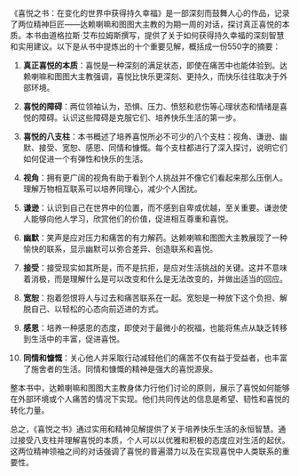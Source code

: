 《喜悦之书：在变化的世界中获得持久幸福》是一部深刻而鼓舞人心的作品，记录了两位精神巨匠——达赖喇嘛和图图大主教的为期一周的对话，探讨真正喜悦的本质。本书由道格拉斯·艾布拉姆斯撰写，提供了关于如何获得持久幸福的深刻智慧和实用建议。以下是从书中提炼出的十个重要见解，概括成一份550字的摘要：

1. **真正喜悦的本质**：喜悦是一种深刻的满足状态，即使在痛苦中也能体验到。达赖喇嘛和图图大主教强调，喜悦比快乐更深刻、更持久，而快乐往往取决于外部环境。

2. **喜悦的障碍**：两位领袖认为，恐惧、压力、愤怒和悲伤等心理状态和情绪是喜悦的障碍。认识这些障碍是克服它们、培养快乐生活的第一步。

3. **喜悦的八支柱**：本书概述了培养喜悦所必不可少的八个支柱：视角、谦逊、幽默、接受、宽恕、感恩、同情和慷慨。每个支柱都进行了深入探讨，说明它们如何促进一个有弹性和快乐的生活。

4. **视角**：拥有更广阔的视角有助于看到个人挑战并不像它们看起来那么压倒人。理解万物相互联系可以培养同理心，减少个人困扰。

5. **谦逊**：认识到自己在世界中的位置，而不感到自卑或优越，至关重要。谦逊使人能够向他人学习，欣赏他们的价值，促进相互尊重和喜悦。

6. **幽默**：笑声是应对压力和痛苦的有力解药。达赖喇嘛和图图大主教展现了一种愉快的联系，显示幽默可以弥合差异、创造联系和喜悦。

7. **接受**：接受现实如其所是，而不是抗拒，是应对生活挑战的关键。这并不意味着消极，而是理解什么是可以改变和什么是无法改变的，并做出适当的回应。

8. **宽恕**：抱着怨恨将人与过去和痛苦联系在一起。宽恕是一种放下这个负担、解脱自己、以轻松的心态向前迈进的方式。

9. **感恩**：培养一种感恩的态度，即使对于最微小的祝福，也能将焦点从缺乏转移到生活中的丰富，促进喜悦。

10. **同情和慷慨**：关心他人并采取行动减轻他们的痛苦不仅有益于受益者，也丰富了施舍者的生活。同情和慷慨的精神是强大的喜悦源泉。

整本书中，达赖喇嘛和图图大主教身体力行他们讨论的原则，展示了喜悦如何能够在外部环境或个人痛苦的情况下实现。他们共同传达的信息是希望、韧性和喜悦的转化力量。

总之，《喜悦之书》通过实用和精神见解提供了关于培养快乐生活的永恒智慧。通过接受八支柱并理解喜悦的本质，个人可以以优雅和积极的态度应对生活的起伏。这两位精神领袖之间的对话强调了喜悦的普遍潜力以及在实现喜悦中人类联系的重要性。